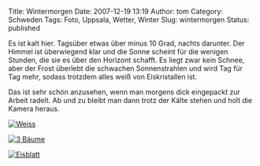 Title: Wintermorgen
Date: 2007-12-19 13:19
Author: tom
Category: Schweden
Tags: Foto, Uppsala, Wetter, Winter
Slug: wintermorgen
Status: published

Es ist kalt hier. Tagsüber etwas über minus 10 Grad, nachts darunter.
Der Himmel ist überwiegend klar und die Sonne scheint für die wenigen
Stunden, die sie es über den Horizont schafft. Es liegt zwar kein
Schnee, aber der Frost überlebt die schwachen Sonnenstrahlen und wird
Tag für Tag mehr, sodass trotzdem alles weiß von Eiskristallen ist.

Das ist sehr schön anzusehen, wenn man morgens dick eingepackt zur
Arbeit radelt. Ab und zu bleibt man dann trotz der Kälte stehen und holt
die Kamera heraus. <!--more Ein paar Bilder von gestern &raquo; -->

[![Weiss](/pic/vitatrad_s.jpg "Weiss")](/pic/vitatrad_l.jpg)

[![3
Bäume](/pic/3trad_s.jpg "3 Bäume")](/pic/3trad_l.jpg)

[![Eisblatt](/pic/frysblad_s.jpg "Eisblatt")](/pic/frysblad_l.jpg)

